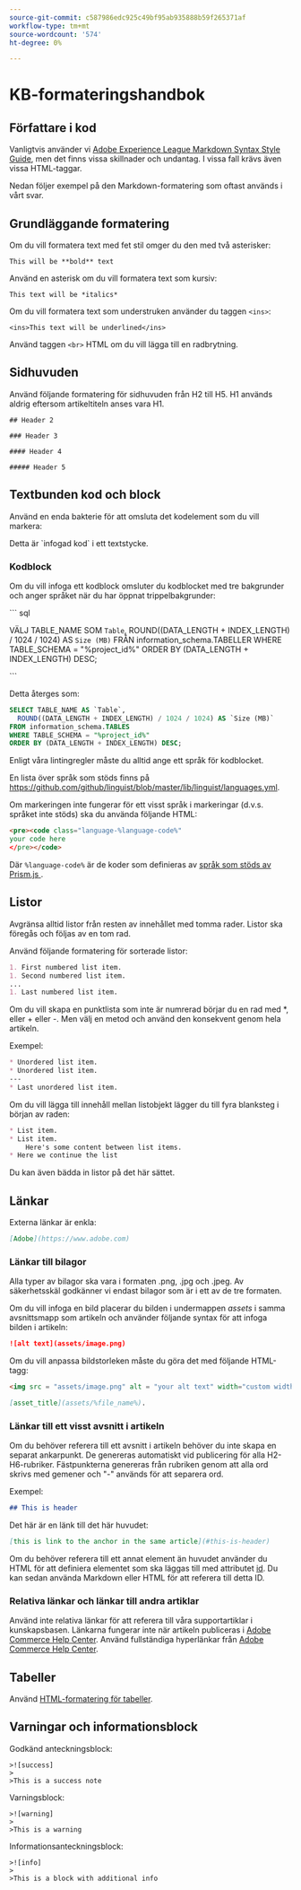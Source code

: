 ```yaml
---
source-git-commit: c587986edc925c49bf95ab935888b59f265371af
workflow-type: tm+mt
source-wordcount: '574'
ht-degree: 0%

---
```

# KB-formateringshandbok

## Författare i kod

Vanligtvis använder vi [Adobe Experience League Markdown Syntax Style Guide](https://experienceleague.adobe.com/docs/authoring-guide-exl/using/markdown/syntax-style-guide.html?lang=sv-SE), men det finns vissa skillnader och undantag. I vissa fall krävs även vissa HTML-taggar.

Nedan följer exempel på den Markdown-formatering som oftast används i vårt svar.

## Grundläggande formatering

Om du vill formatera text med fet stil omger du den med två asterisker:

`This will be **bold** text`

Använd en asterisk om du vill formatera text som kursiv:

`This text will be *italics*`

Om du vill formatera text som understruken använder du taggen `<ins>`:

`<ins>This text will be underlined</ins>`

Använd taggen `<br>` HTML om du vill lägga till en radbrytning.


## Sidhuvuden

Använd följande formatering för sidhuvuden från H2 till H5. H1 används aldrig eftersom artikeltiteln anses vara H1.

`## Header 2 `

`### Header 3 `

`#### Header 4`

`##### Header 5`

## Textbunden kod och block

Använd en enda bakterie för att omsluta det kodelement som du vill markera:

Detta är \`infogad kod\` i ett textstycke.

### Kodblock

Om du vill infoga ett kodblock omsluter du kodblocket med tre bakgrunder och anger språket när du har öppnat trippelbakgrunder:

\`\`\` sql

VÄLJ TABLE_NAME SOM `Table`,
ROUND((DATA_LENGTH + INDEX_LENGTH) / 1024 / 1024) AS `Size (MB)`
FRÅN information_schema.TABELLER
WHERE TABLE_SCHEMA = &quot;%project_id%&quot;
ORDER BY (DATA_LENGTH + INDEX_LENGTH) DESC;

\`\`\`

Detta återges som:

```sql
SELECT TABLE_NAME AS `Table`,
  ROUND((DATA_LENGTH + INDEX_LENGTH) / 1024 / 1024) AS `Size (MB)`
FROM information_schema.TABLES
WHERE TABLE_SCHEMA = "%project_id%"
ORDER BY (DATA_LENGTH + INDEX_LENGTH) DESC;
```

Enligt våra lintingregler måste du alltid ange ett språk för kodblocket.

En lista över språk som stöds finns på https://github.com/github/linguist/blob/master/lib/linguist/languages.yml.

Om markeringen inte fungerar för ett visst språk i markeringar (d.v.s. språket inte stöds) ska du använda följande HTML:

```html
<pre><code class="language-%language-code%"
your code here
</pre></code>
```

Där ``%language-code%`` är de koder som definieras av [språk som stöds av Prism.js &#x200B;](https://prismjs.com/#supported-languages).

## Listor

Avgränsa alltid listor från resten av innehållet med tomma rader. Listor ska föregås och följas av en tom rad.

Använd följande formatering för sorterade listor:

```markdown
1. First numbered list item.
1. Second numbered list item.
...
1. Last numbered list item.
```

Om du vill skapa en punktlista som inte är numrerad börjar du en rad med *, eller + eller -. Men välj en metod och använd den konsekvent genom hela artikeln.

Exempel:

```markdown
* Unordered list item.
* Unordered list item.
---
* Last unordered list item.
```

Om du vill lägga till innehåll mellan listobjekt lägger du till fyra blanksteg i början av raden:

```markdown
* List item.
* List item.
    Here's some content between list items.
* Here we continue the list
```

Du kan även bädda in listor på det här sättet.

## Länkar

Externa länkar är enkla:

```markdown
[Adobe](https://www.adobe.com)
```

### Länkar till bilagor

Alla typer av bilagor ska vara i formaten .png, .jpg och .jpeg. Av säkerhetsskäl godkänner vi endast bilagor som är i ett av de tre formaten.

Om du vill infoga en bild placerar du bilden i undermappen *assets* i samma avsnittsmapp som artikeln och använder följande syntax för att infoga bilden i artikeln:

```markdown
![alt text](assets/image.png)
```

Om du vill anpassa bildstorleken måste du göra det med följande HTML-tagg:

```html
<img src = "assets/image.png" alt = "your alt text" width="custom width, ex: 250px">
```

```markdown
[asset_title](assets/%file_name%).
```

### Länkar till ett visst avsnitt i artikeln

Om du behöver referera till ett avsnitt i artikeln behöver du inte skapa en separat ankarpunkt. De genereras automatiskt vid publicering för alla H2-H6-rubriker. Fästpunkterna genereras från rubriken genom att alla ord skrivs med gemener och &quot;-&quot; används för att separera ord.

Exempel:

```markdown
## This is header
```

Det här är en länk till det här huvudet:

```markdown
[this is link to the anchor in the same article](#this-is-header)
```

Om du behöver referera till ett annat element än huvudet använder du HTML för att definiera elementet som ska läggas till med attributet [id](https://www.w3schools.com/html/html_id.asp). Du kan sedan använda Markdown eller HTML för att referera till detta ID.

### Relativa länkar och länkar till andra artiklar

Använd inte relativa länkar för att referera till våra supportartiklar i kunskapsbasen. Länkarna fungerar inte när artikeln publiceras i [Adobe Commerce Help Center](https://support.magento.com/hc/en-us).
Använd fullständiga hyperlänkar från [Adobe Commerce Help Center](https://support.magento.com/hc/en-us).


## Tabeller

Använd [HTML-formatering för tabeller](https://www.w3schools.com/html/html_tables.asp).


## Varningar och informationsblock

Godkänd anteckningsblock:

```
>![success]
>
>This is a success note
```

Varningsblock:

```
>![warning]
>
>This is a warning
```

Informationsanteckningsblock:

```
>![info]
>
>This is a block with additional info
```
